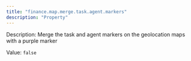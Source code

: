 ```yaml
---
title: "finance.map.merge.task.agent.markers"
description: "Property"
---
```


Description: Merge the task and agent markers on the geolocation maps with a purple marker

Value: `false`